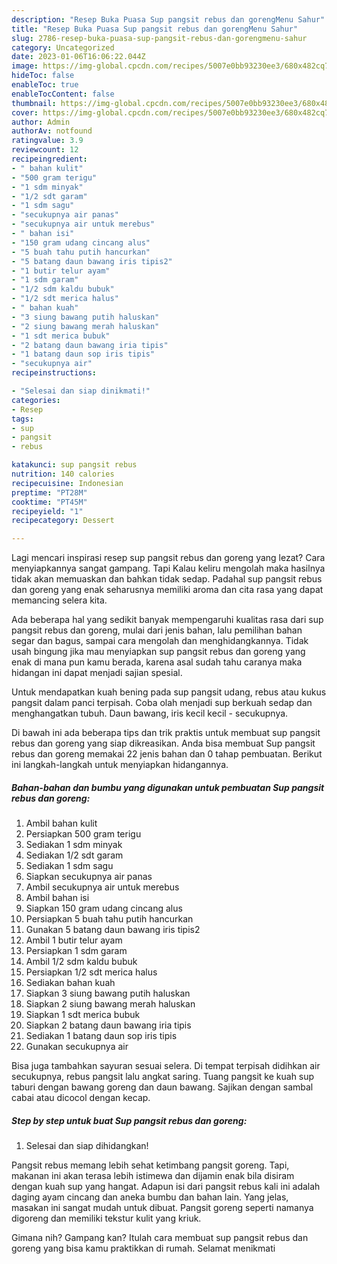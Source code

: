 ```yaml
---
description: "Resep Buka Puasa Sup pangsit rebus dan gorengMenu Sahur"
title: "Resep Buka Puasa Sup pangsit rebus dan gorengMenu Sahur"
slug: 2786-resep-buka-puasa-sup-pangsit-rebus-dan-gorengmenu-sahur
category: Uncategorized
date: 2023-01-06T16:06:22.044Z
image: https://img-global.cpcdn.com/recipes/5007e0bb93230ee3/680x482cq70/sup-pangsit-rebus-dan-goreng-foto-resep-utama.jpg
hideToc: false
enableToc: true
enableTocContent: false
thumbnail: https://img-global.cpcdn.com/recipes/5007e0bb93230ee3/680x482cq70/sup-pangsit-rebus-dan-goreng-foto-resep-utama.jpg
cover: https://img-global.cpcdn.com/recipes/5007e0bb93230ee3/680x482cq70/sup-pangsit-rebus-dan-goreng-foto-resep-utama.jpg
author: Admin
authorAv: notfound
ratingvalue: 3.9
reviewcount: 12
recipeingredient:
- " bahan kulit"
- "500 gram terigu"
- "1 sdm minyak"
- "1/2 sdt garam"
- "1 sdm sagu"
- "secukupnya air panas"
- "secukupnya air untuk merebus"
- " bahan isi"
- "150 gram udang cincang alus"
- "5 buah tahu putih hancurkan"
- "5 batang daun bawang iris tipis2"
- "1 butir telur ayam"
- "1 sdm garam"
- "1/2 sdm kaldu bubuk"
- "1/2 sdt merica halus"
- " bahan kuah"
- "3 siung bawang putih haluskan"
- "2 siung bawang merah haluskan"
- "1 sdt merica bubuk"
- "2 batang daun bawang iria tipis"
- "1 batang daun sop iris tipis"
- "secukupnya air"
recipeinstructions:

- "Selesai dan siap dinikmati!"
categories:
- Resep
tags:
- sup
- pangsit
- rebus

katakunci: sup pangsit rebus 
nutrition: 140 calories
recipecuisine: Indonesian
preptime: "PT28M"
cooktime: "PT45M"
recipeyield: "1"
recipecategory: Dessert

---
```



Lagi mencari inspirasi resep sup pangsit rebus dan goreng yang lezat? Cara menyiapkannya sangat gampang. Tapi Kalau keliru mengolah maka hasilnya tidak akan memuaskan dan bahkan tidak sedap. Padahal sup pangsit rebus dan goreng yang enak seharusnya memiliki aroma dan cita rasa yang dapat memancing selera kita.


Ada beberapa hal yang sedikit banyak mempengaruhi kualitas rasa dari sup pangsit rebus dan goreng, mulai dari jenis bahan, lalu pemilihan bahan segar dan bagus, sampai cara mengolah dan menghidangkannya. Tidak usah bingung jika mau menyiapkan sup pangsit rebus dan goreng yang enak di mana pun kamu berada, karena asal sudah tahu caranya maka hidangan ini dapat menjadi sajian spesial.

Untuk mendapatkan kuah bening pada sup pangsit udang, rebus atau kukus pangsit dalam panci terpisah. Coba olah menjadi sup berkuah sedap dan menghangatkan tubuh. Daun bawang, iris kecil kecil - secukupnya.


Di bawah ini ada beberapa tips dan trik praktis untuk membuat sup pangsit rebus dan goreng yang siap dikreasikan. Anda bisa membuat Sup pangsit rebus dan goreng memakai 22 jenis bahan dan 0 tahap pembuatan. Berikut ini langkah-langkah untuk menyiapkan hidangannya.

<!--inarticleads1-->

##### Bahan-bahan dan bumbu yang digunakan untuk pembuatan Sup pangsit rebus dan goreng:

1. Ambil  bahan kulit
1. Persiapkan 500 gram terigu
1. Sediakan 1 sdm minyak
1. Sediakan 1/2 sdt garam
1. Sediakan 1 sdm sagu
1. Siapkan secukupnya air panas
1. Ambil secukupnya air untuk merebus
1. Ambil  bahan isi
1. Siapkan 150 gram udang cincang alus
1. Persiapkan 5 buah tahu putih hancurkan
1. Gunakan 5 batang daun bawang iris tipis2
1. Ambil 1 butir telur ayam
1. Persiapkan 1 sdm garam
1. Ambil 1/2 sdm kaldu bubuk
1. Persiapkan 1/2 sdt merica halus
1. Sediakan  bahan kuah
1. Siapkan 3 siung bawang putih haluskan
1. Siapkan 2 siung bawang merah haluskan
1. Siapkan 1 sdt merica bubuk
1. Siapkan 2 batang daun bawang iria tipis
1. Sediakan 1 batang daun sop iris tipis
1. Gunakan secukupnya air


Bisa juga tambahkan sayuran sesuai selera. Di tempat terpisah didihkan air secukupnya, rebus pangsit lalu angkat saring. Tuang pangsit ke kuah sup taburi dengan bawang goreng dan daun bawang. Sajikan dengan sambal cabai atau dicocol dengan kecap. 

<!--inarticleads2-->

##### Step by step untuk buat Sup pangsit rebus dan goreng:


1. Selesai dan siap dihidangkan!

Pangsit rebus memang lebih sehat ketimbang pangsit goreng. Tapi, makanan ini akan terasa lebih istimewa dan dijamin enak bila disiram dengan kuah sup yang hangat. Adapun isi dari pangsit rebus kali ini adalah daging ayam cincang dan aneka bumbu dan bahan lain. Yang jelas, masakan ini sangat mudah untuk dibuat. Pangsit goreng seperti namanya digoreng dan memiliki tekstur kulit yang kriuk. 

Gimana nih? Gampang kan? Itulah cara membuat sup pangsit rebus dan goreng yang bisa kamu praktikkan di rumah. Selamat menikmati
